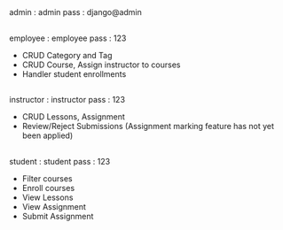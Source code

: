 ##
admin : admin
pass : django@admin

##
employee : employee
pass : 123
- CRUD Category and Tag
- CRUD Course, Assign instructor to courses
- Handler student enrollments

##
instructor : instructor
pass : 123
- CRUD Lessons, Assignment
- Review/Reject Submissions
(Assignment marking feature has not yet been applied)

##
student : student
pass : 123
- Filter courses
- Enroll courses
- View Lessons
- View Assignment
- Submit Assignment